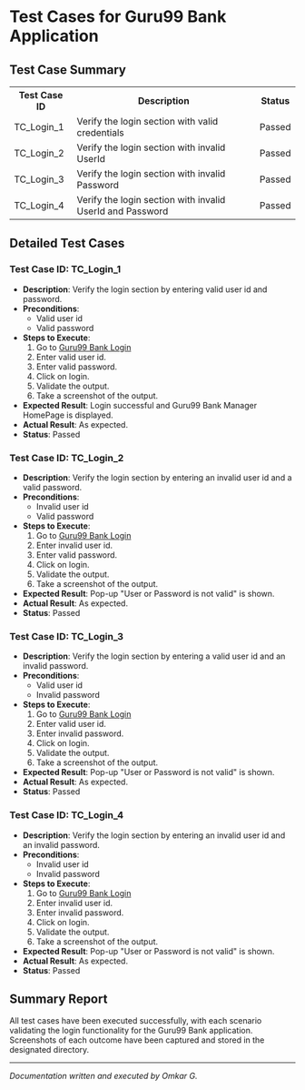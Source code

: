 # Test Cases for Guru99 Bank Application

## Test Case Summary

<table>
  <tr>
    <th>Test Case ID</th>
    <th>Description</th>
    <th>Status</th>
  </tr>
  <tr>
    <td>TC_Login_1</td>
    <td>Verify the login section with valid credentials</td>
    <td>Passed</td>
  </tr>
  <tr>
    <td>TC_Login_2</td>
    <td>Verify the login section with invalid UserId</td>
    <td>Passed</td>
  </tr>
  <tr>
    <td>TC_Login_3</td>
    <td>Verify the login section with invalid Password</td>
    <td>Passed</td>
  </tr>
  <tr>
    <td>TC_Login_4</td>
    <td>Verify the login section with invalid UserId and Password</td>
    <td>Passed</td>
  </tr>
</table>

## Detailed Test Cases

### Test Case ID: TC_Login_1
- **Description**: Verify the login section by entering valid user id and password.
- **Preconditions**:
  - Valid user id
  - Valid password
- **Steps to Execute**:
  1. Go to [Guru99 Bank Login](https://www.demo.guru99.com/V4/)
  2. Enter valid user id.
  3. Enter valid password.
  4. Click on login.
  5. Validate the output.
  6. Take a screenshot of the output.
- **Expected Result**: Login successful and Guru99 Bank Manager HomePage is displayed.
- **Actual Result**: As expected.
- **Status**: Passed

### Test Case ID: TC_Login_2
- **Description**: Verify the login section by entering an invalid user id and a valid password.
- **Preconditions**:
  - Invalid user id
  - Valid password
- **Steps to Execute**:
  1. Go to [Guru99 Bank Login](https://www.demo.guru99.com/V4/)
  2. Enter invalid user id.
  3. Enter valid password.
  4. Click on login.
  5. Validate the output.
  6. Take a screenshot of the output.
- **Expected Result**: Pop-up "User or Password is not valid" is shown.
- **Actual Result**: As expected.
- **Status**: Passed

### Test Case ID: TC_Login_3
- **Description**: Verify the login section by entering a valid user id and an invalid password.
- **Preconditions**:
  - Valid user id
  - Invalid password
- **Steps to Execute**:
  1. Go to [Guru99 Bank Login](https://www.demo.guru99.com/V4/)
  2. Enter valid user id.
  3. Enter invalid password.
  4. Click on login.
  5. Validate the output.
  6. Take a screenshot of the output.
- **Expected Result**: Pop-up "User or Password is not valid" is shown.
- **Actual Result**: As expected.
- **Status**: Passed

### Test Case ID: TC_Login_4
- **Description**: Verify the login section by entering an invalid user id and an invalid password.
- **Preconditions**:
  - Invalid user id
  - Invalid password
- **Steps to Execute**:
  1. Go to [Guru99 Bank Login](https://www.demo.guru99.com/V4/)
  2. Enter invalid user id.
  3. Enter invalid password.
  4. Click on login.
  5. Validate the output.
  6. Take a screenshot of the output.
- **Expected Result**: Pop-up "User or Password is not valid" is shown.
- **Actual Result**: As expected.
- **Status**: Passed

## Summary Report

All test cases have been executed successfully, with each scenario validating the login functionality for the Guru99 Bank application. Screenshots of each outcome have been captured and stored in the designated directory.

---

*Documentation written and executed by Omkar G.*
